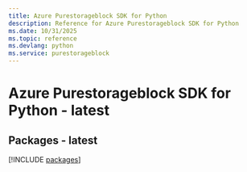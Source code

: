```yaml
---
title: Azure Purestorageblock SDK for Python
description: Reference for Azure Purestorageblock SDK for Python
ms.date: 10/31/2025
ms.topic: reference
ms.devlang: python
ms.service: purestorageblock
---
```

# Azure Purestorageblock SDK for Python - latest
## Packages - latest
[!INCLUDE [packages](purestorageblock-index.md)]